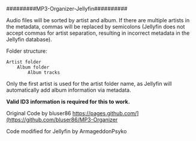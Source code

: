 #########MP3-Organizer-Jellyfin##########


Audio files will be sorted by artist and album. If there are multiple artists in the metadata, commas will be replaced by semicolons (Jellyfin does not accept commas for artist separation, resulting in incorrect metadata in the Jellyfin database).

Folder structure:

    Artist folder
        Album folder
            Album tracks

Only the first artist is used for the artist folder name, as Jellyfin will automatically add album information via metadata.

**Valid ID3 information is required for this to work.**

Original Code by bluser86
https://pages.github.com/](https://github.com/bluser86/MP3-Organizer

Code modified for Jellyfin by ArmageddonPsyko
